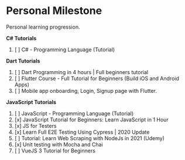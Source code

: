 # Personal Milestone

Personal learning progression.

**C# Tutorials**

1. [ ] C# - Programming Language (Tutorial)

**Dart Tutorials**

1. [ ] Dart Programming in 4 hours | Full beginners tutorial
2. [ ] Flutter Course - Full Tutorial for Beginners (Build iOS and Android Apps)
3. [ ] Mobile app onboarding, Login, Signup page with Flutter.

**JavaScript Tutorials**

1. [ ] JavaScript - Programming Language (Tutorial)
2. [x] JavaScript Tutorial for Beginners: Learn JavaScript in 1 Hour
3. [x] JS for Testers
4. [x] Learn Full E2E Testing Using Cypress | 2020 Update
5. [ ] Tutorial: Learn Web Scraping with NodeJs in 2021 (Udemy)
6. [x] Unit testing with Mocha and Chai
7. [ ] VueJS 3 Tutorial for Beginners
